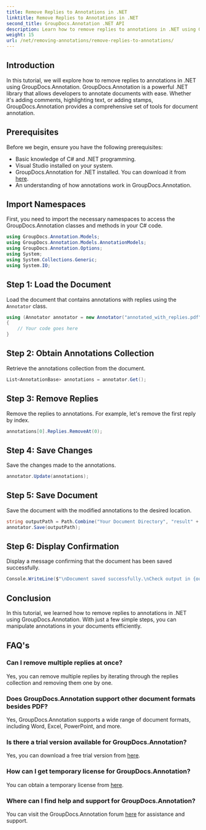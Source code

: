 ```yaml
---
title: Remove Replies to Annotations in .NET
linktitle: Remove Replies to Annotations in .NET
second_title: GroupDocs.Annotation .NET API
description: Learn how to remove replies to annotations in .NET using GroupDocs.Annotation. Step-by-step guide with code examples.
weight: 15
url: /net/removing-annotations/remove-replies-to-annotations/
---
```

## Introduction
In this tutorial, we will explore how to remove replies to annotations in .NET using GroupDocs.Annotation. GroupDocs.Annotation is a powerful .NET library that allows developers to annotate documents with ease. Whether it's adding comments, highlighting text, or adding stamps, GroupDocs.Annotation provides a comprehensive set of tools for document annotation.
## Prerequisites
Before we begin, ensure you have the following prerequisites:
- Basic knowledge of C# and .NET programming.
- Visual Studio installed on your system.
- GroupDocs.Annotation for .NET installed. You can download it from [here](https://releases.groupdocs.com/annotation/net/).
- An understanding of how annotations work in GroupDocs.Annotation.

## Import Namespaces
First, you need to import the necessary namespaces to access the GroupDocs.Annotation classes and methods in your C# code.
```csharp
using GroupDocs.Annotation.Models;
using GroupDocs.Annotation.Models.AnnotationModels;
using GroupDocs.Annotation.Options;
using System;
using System.Collections.Generic;
using System.IO;
```
## Step 1: Load the Document
Load the document that contains annotations with replies using the `Annotator` class.
```csharp
using (Annotator annotator = new Annotator("annotated_with_replies.pdf"))
{
    // Your code goes here
}
```
## Step 2: Obtain Annotations Collection
Retrieve the annotations collection from the document.
```csharp
List<AnnotationBase> annotations = annotator.Get();
```
## Step 3: Remove Replies
Remove the replies to annotations. For example, let's remove the first reply by index.
```csharp
annotations[0].Replies.RemoveAt(0);
```
## Step 4: Save Changes
Save the changes made to the annotations.
```csharp
annotator.Update(annotations);
```
## Step 5: Save Document
Save the document with the modified annotations to the desired location.
```csharp
string outputPath = Path.Combine("Your Document Directory", "result" + Path.GetExtension("input.pdf"));
annotator.Save(outputPath);
```
## Step 6: Display Confirmation
Display a message confirming that the document has been saved successfully.
```csharp
Console.WriteLine($"\nDocument saved successfully.\nCheck output in {outputPath}.");
```

## Conclusion
In this tutorial, we learned how to remove replies to annotations in .NET using GroupDocs.Annotation. With just a few simple steps, you can manipulate annotations in your documents efficiently.
## FAQ's
### Can I remove multiple replies at once?
Yes, you can remove multiple replies by iterating through the replies collection and removing them one by one.
### Does GroupDocs.Annotation support other document formats besides PDF?
Yes, GroupDocs.Annotation supports a wide range of document formats, including Word, Excel, PowerPoint, and more.
### Is there a trial version available for GroupDocs.Annotation?
Yes, you can download a free trial version from [here](https://releases.groupdocs.com/).
### How can I get temporary license for GroupDocs.Annotation?
You can obtain a temporary license from [here](https://purchase.groupdocs.com/temporary-license/).
### Where can I find help and support for GroupDocs.Annotation?
You can visit the GroupDocs.Annotation forum [here](https://forum.groupdocs.com/c/annotation/10) for assistance and support.
